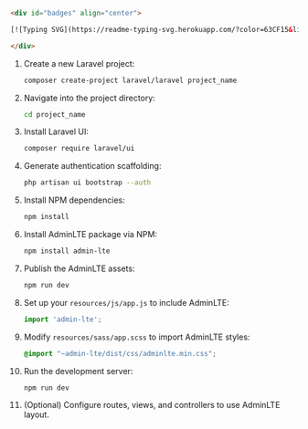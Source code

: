 

```html
<div id="badges" align="center">

[![Typing SVG](https://readme-typing-svg.herokuapp.com/?color=63CF15&lines=L+A+R+A+V+E+L)](https://git.io/typing-svg)

</div>
```

1. Create a new Laravel project:  
   ```bash
   composer create-project laravel/laravel project_name
   ```

2. Navigate into the project directory:  
   ```bash
   cd project_name
   ```

3. Install Laravel UI:  
   ```bash
   composer require laravel/ui
   ```

4. Generate authentication scaffolding:  
   ```bash
   php artisan ui bootstrap --auth
   ```

5. Install NPM dependencies:  
   ```bash
   npm install
   ```

6. Install AdminLTE package via NPM:  
   ```bash
   npm install admin-lte
   ```

7. Publish the AdminLTE assets:  
   ```bash
   npm run dev
   ```

8. Set up your `resources/js/app.js` to include AdminLTE:  
   ```js
   import 'admin-lte';
   ```

9. Modify `resources/sass/app.scss` to import AdminLTE styles:  
   ```scss
   @import "~admin-lte/dist/css/adminlte.min.css";
   ```

10. Run the development server:  
    ```bash
    npm run dev
    ```

11. (Optional) Configure routes, views, and controllers to use AdminLTE layout.
